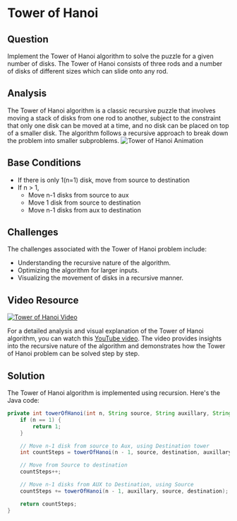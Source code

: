 # Tower of Hanoi

## Question

Implement the Tower of Hanoi algorithm to solve the puzzle for a given number of disks. The Tower of Hanoi consists of three rods and a number of disks of different sizes which can slide onto any rod.

## Analysis

The Tower of Hanoi algorithm is a classic recursive puzzle that involves moving a stack of disks from one rod to another, subject to the constraint that only one disk can be moved at a time, and no disk can be placed on top of a smaller disk. The algorithm follows a recursive approach to break down the problem into smaller subproblems.
![Tower of Hanoi Animation](https://math.ucdavis.edu/~romik/data/uploads/misc/th/hanoi-anim.gif)

## Base Conditions

- If there is only 1(n=1) disk, move from source to destination
- If n > 1, 
  - Move n-1 disks from source to aux
  - Move 1 disk from source to destination
  - Move n-1 disks from aux to destination

## Challenges

The challenges associated with the Tower    of Hanoi problem include:

- Understanding the recursive nature of the algorithm.
- Optimizing the algorithm for larger inputs.
- Visualizing the movement of disks in a recursive manner.

## Video Resource

[![Tower of Hanoi Video](https://img.youtube.com/vi/Ajy8XweC3L8/maxresdefault.jpg)](https://www.youtube.com/watch?v=Ajy8XweC3L8)

For a detailed analysis and visual explanation of the Tower of Hanoi algorithm, you can watch this [YouTube video](https://www.youtube.com/watch?v=Ajy8XweC3L8). The video provides insights into the recursive nature of the algorithm and demonstrates how the Tower of Hanoi problem can be solved step by step.

## Solution

The Tower of Hanoi algorithm is implemented using recursion. Here's the Java code:

```java
private int towerOfHanoi(int n, String source, String auxillary, String destination) {
    if (n == 1) {
        return 1;
    }

    // Move n-1 disk from source to Aux, using Destination tower
    int countSteps = towerOfHanoi(n - 1, source, destination, auxillary);

    // Move from Source to destination
    countSteps++;

    // Move n-1 disks from AUX to Destination, using Source
    countSteps += towerOfHanoi(n - 1, auxillary, source, destination);

    return countSteps;
}
